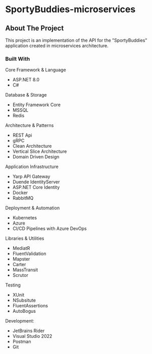 # SportyBuddies-microservices

## About The Project

This project is an implementation of the API for the "SportyBuddies" application created in microservices architecture.


### Built With

Core Framework & Language
- ASP.NET 8.0
- C#

Database & Storage
- Entity Framework Core
- MSSQL
- Redis

Architecture & Patterns
- REST Api
- gRPC
- Clean Architecture
- Vertical Slice Architecture
- Domain Driven Design

Application Infrastructure
- Yarp API Gateway
- Duende IdentityServer
- ASP.NET Core Identity
- Docker
- RabbitMQ

Deployment & Automation
- Kubernetes
- Azure
- CI/CD Pipelines with Azure DevOps

Libraries & Utilities
- MediatR
- FluentValidation
- Mapster
- Carter
- MassTransit
- Scrutor

Testing
- XUnit
- NSubsitute
- FluentAssertions
- AutoBogus

Development:
- JetBrains Rider
- Visual Studio 2022
- Postman
- Git
